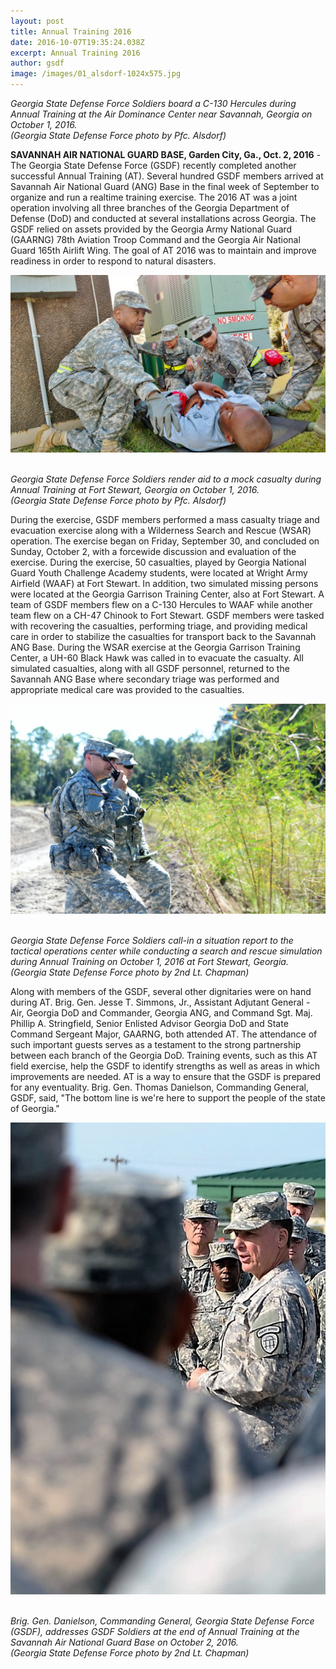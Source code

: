 ```yaml
---
layout: post
title: Annual Training 2016
date: 2016-10-07T19:35:24.038Z
excerpt: Annual Training 2016
author: gsdf
image: /images/01_alsdorf-1024x575.jpg
---
```

*Georgia State Defense Force Soldiers board a C-130 Hercules during Annual Training at the Air Dominance Center near Savannah, Georgia on October 1, 2016.<br />(Georgia State Defense Force photo by Pfc. Alsdorf)*

**SAVANNAH AIR NATIONAL GUARD BASE, Garden City, Ga., Oct. 2, 2016** - The Georgia State Defense Force (GSDF) recently completed another successful Annual Training (AT). Several hundred GSDF members arrived at Savannah Air National Guard (ANG) Base in the final week of September to organize and run a realtime training exercise. The 2016 AT was a joint operation involving all three branches of the Georgia Department of Defense (DoD) and conducted at several installations across Georgia. The GSDF relied on assets provided by the Georgia Army National Guard (GAARNG) 78th Aviation Troop Command and the Georgia Air National Guard 165th Airlift Wing. The goal of AT 2016 was to maintain and improve readiness in order to respond to natural disasters.

![Georgia State Defense Force Soldiers render aid to a mock casualty during Annual Training at Fort Stewart, Georgia on October 1, 2016. (Georgia State Defense Force photo by Pfc. Alsdorf)](/images/02_alsdorf-1024x576.jpg)

\
*Georgia State Defense Force Soldiers render aid to a mock casualty during Annual Training at Fort Stewart, Georgia on October 1, 2016.<br />(Georgia State Defense Force photo by Pfc. Alsdorf)*

During the exercise, GSDF members performed a mass casualty triage and evacuation exercise along with a Wilderness Search and Rescue (WSAR) operation. The exercise began on Friday, September 30, and concluded on Sunday, October 2, with a forcewide discussion and evaluation of the exercise. During the exercise, 50 casualties, played by Georgia National Guard Youth Challenge Academy students, were located at Wright Army Airfield (WAAF) at Fort Stewart. In addition, two simulated missing persons were located at the Georgia Garrison Training Center, also at Fort Stewart. A team of GSDF members flew on a C-130 Hercules to WAAF while another team flew on a CH-47 Chinook to Fort Stewart. GSDF members were tasked with recovering the casualties, performing triage, and providing medical care in order to stabilize the casualties for transport back to the Savannah ANG Base. During the WSAR exercise at the Georgia Garrison Training Center, a UH-60 Black Hawk was called in to evacuate the casualty. All simulated casualties, along with all GSDF personnel, returned to the Savannah ANG Base where secondary triage was performed and appropriate medical care was provided to the casualties.

![Georgia State Defense Force Soldiers call-in a situation report to the tactical operations center while conducting a search and rescue simulation during Annual Training on October 1, 2016 at Fort Stewart, Georgia. (Georgia State Defense Force photo by 2nd Lt. Chapman)](/images/03_chapman-1024x684.jpg)

\
*Georgia State Defense Force Soldiers call-in a situation report to the tactical operations center while conducting a search and rescue simulation during Annual Training on October 1, 2016 at Fort Stewart, Georgia.<br />(Georgia State Defense Force photo by 2nd Lt. Chapman)*

Along with members of the GSDF, several other dignitaries were on hand during AT. Brig. Gen. Jesse T. Simmons, Jr., ​​Assistant Adjutant General - Air, Georgia DoD and Commander, Georgia ANG, and Command Sgt. Maj. Phillip A. Stringfield, Senior Enlisted Advisor Georgia DoD and State Command Sergeant Major, GAARNG, both attended AT. The attendance of such important guests serves as a testament to the strong partnership between each branch of the Georgia DoD. Training events, such as this AT field exercise, help the GSDF to identify strengths as well as areas in which improvements are needed. AT is a way to ensure that the GSDF is prepared for any eventuality. Brig. Gen. Thomas Danielson, Commanding General, GSDF, said, "The bottom line is we're here to support the people of the state of Georgia."

![Brig. Gen. Danielson, Commanding General, Georgia State Defense Force (GSDF), addresses GSDF Soldiers at the end of Annual Training at the Savannah Air National Guard Base on October 2, 2016. (Georgia State Defense Force photo by 2nd Lt. Chapman)](/images/04_chapman.jpg)

\
*Brig. Gen. Danielson, Commanding General, Georgia State Defense Force (GSDF), addresses GSDF Soldiers at the end of Annual Training at the Savannah Air National Guard Base on October 2, 2016.<br />(Georgia State Defense Force photo by 2nd Lt. Chapman)*